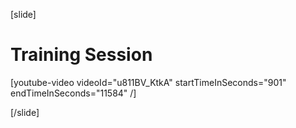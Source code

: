 [slide]
# Training Session

[youtube-video videoId="u811BV_KtkA" startTimeInSeconds="901" endTimeInSeconds="‭11584‬" /]

[/slide]